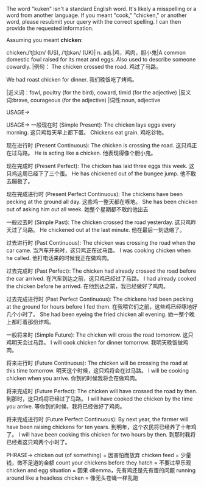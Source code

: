 The word "kuken" isn't a standard English word. It's likely a misspelling or a word from another language.  If you meant "cook," "chicken," or another word, please resubmit your query with the correct spelling.  I can then provide the requested information.

Assuming you meant **chicken**:

chicken:/ˈtʃɪkɪn/ (US), /ˈtʃɪkən/ (UK)| n. adj.|鸡，鸡肉，胆小鬼|A common domestic fowl raised for its meat and eggs. Also used to describe someone cowardly. |例句：
The chicken crossed the road.  鸡过了马路。

We had roast chicken for dinner. 我们晚饭吃了烤鸡。

|近义词：fowl, poultry (for the bird), coward, timid (for the adjective) |反义词:brave, courageous (for the adjective) |词性:noun, adjective


USAGE->

USAGE->
一般现在时 (Simple Present):
The chicken lays eggs every morning.  这只鸡每天早上都下蛋。
Chickens eat grain.  鸡吃谷物。


现在进行时 (Present Continuous):
The chicken is crossing the road.  这只鸡正在过马路。
He is acting like a chicken. 他表现得像个胆小鬼。


现在完成时 (Present Perfect):
The chicken has laid three eggs this week.  这只鸡这周已经下了三个蛋。
He has chickened out of the bungee jump. 他不敢去蹦极了。


现在完成进行时 (Present Perfect Continuous):
The chickens have been pecking at the ground all day.  这些鸡一整天都在啄地。
She has been chicken out of asking him out all week. 她整个星期都不敢约他出去


一般过去时 (Simple Past):
The chicken crossed the road yesterday.  这只鸡昨天过了马路。
He chickened out at the last minute. 他在最后一刻退缩了。


过去进行时 (Past Continuous):
The chicken was crossing the road when the car came.  当汽车开来时，这只鸡正在过马路。
I was cooking chicken when he called. 他打电话来的时候我正在做鸡肉。


过去完成时 (Past Perfect):
The chicken had already crossed the road before the car arrived.  在汽车到达之前，这只鸡已经过了马路。
I had already cooked the chicken before he arrived. 在他到达之前，我已经做好了鸡肉。


过去完成进行时 (Past Perfect Continuous):
The chickens had been pecking at the ground for hours before I fed them.  在我喂它们之前，这些鸡已经啄地好几个小时了。
She had been eyeing the fried chicken all evening. 她一整个晚上都盯着那份炸鸡。


一般将来时 (Simple Future):
The chicken will cross the road tomorrow.  这只鸡明天会过马路。
I will cook chicken for dinner tomorrow. 我明天晚饭做鸡肉。


将来进行时 (Future Continuous):
The chicken will be crossing the road at this time tomorrow.  明天这个时候，这只鸡将会在过马路。
I will be cooking chicken when you arrive. 你到的时候我将会在做鸡肉。


将来完成时 (Future Perfect):
The chicken will have crossed the road by then.  到那时，这只鸡将已经过了马路。
I will have cooked the chicken by the time you arrive. 等你到的时候，我将已经做好了鸡肉。


将来完成进行时 (Future Perfect Continuous):
By next year, the farmer will have been raising chickens for ten years. 到明年，这个农民将已经养了十年鸡了。
I will have been cooking this chicken for two hours by then. 到那时我将已经煮这只鸡两个小时了。




PHRASE->
chicken out (of something) =  因害怕而放弃
chicken feed =  少量钱，微不足道的金额
count your chickens before they hatch =  不要过早乐观
chicken and egg situation =  因果 dilemma，先有鸡还是先有蛋的问题
running around like a headless chicken =  像无头苍蝇一样乱跑


